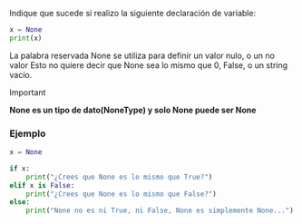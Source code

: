 Indique que sucede si realizo la siguiente declaración de variable:
```python
x = None 
print(x) 
```

La palabra reservada None se utiliza para definir un valor nulo, o un no valor
Esto no quiere decir que None sea lo mismo que 0, False, o un string vacío. 

>[!IMPORTANT]
>
> **None es un tipo de dato(NoneType) y solo None puede ser None**

### Ejemplo

```python
x = None

if x: 
    print("¿Crees que None es lo mismo que True?")
elif x is False:
    print("¿Crees que None es lo mismo que False?")
else: 
    print("None no es ni True, ni False, None es simplemente None...")    
```

